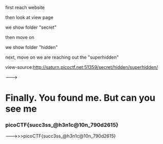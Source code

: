first reach website

then look at view page


we show folder "secret"

then move on

we show folder "hidden"

next, move on we are reaching out the "superhidden"

view-source:http://saturn.picoctf.net:51359/secret/hidden/superhidden/


---> 
<!DOCTYPE html>
<html>
  <head>
    <title></title>
    <link rel="stylesheet" href="mycss.css" />
  </head>

  <body>
    <h1>Finally. You found me. But can you see me</h1>
    <h3 class="flag">picoCTF{succ3ss_@h3n1c@10n_790d2615}</h3>
  </body>
</html>



--->>>picoCTF{succ3ss_@h3n1c@10n_790d2615}